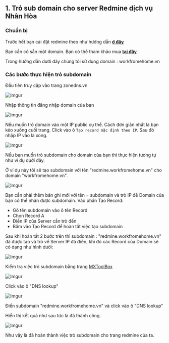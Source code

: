 ## 1. Trỏ sub domain cho server Redmine dịch vụ Nhân Hòa

### Chuẩn bị

Trước hết bạn cài đặt redmine theo như hướng dẫn [**ở đây**](https://news.cloud365.vn/huong-dan-cai-dat-redmine-tren-centos-7/)

Bạn cần có sẵn một domain. Bạn có thể tham khảo mua [**tại đây**](https://nhanhoa.com/)

Trong hướng dẫn dưới đây chúng tôi sử dụng domain : workfromehome.vn

### Các bước thực hiện trỏ subdomain

Đầu tiên truy cập vào trang zonedns.vn

![Imgur](https://i.imgur.com/t91EsMs.png)

Nhập thông tin đăng nhập domain của bạn

![Imgur](https://i.imgur.com/K8kIhlO.png)

Nếu muốn trỏ domain vào một IP public cụ thể. Cách đơn giản nhất là bạn kéo xuống cuối trang. Click vào ô `Tạo record mặc định theo IP`. Sau đó nhập IP vào là xong.

![Imgur](https://i.imgur.com/9BeSrg6.png)

Nếu bạn muốn trỏ subdomain cho domain của bạn thì thực hiện tương tự như ví dụ dưới đây.

Ở ví dụ này tôi sẽ tạo subdomain với tên "redmine.workfromehome.vn" cho domain "workfromehome.vn".

![Imgur](https://i.imgur.com/aH8w74w.png)

Bạn cần phải thêm bản ghi mới với tên = subdomain và trỏ IP để Domain của bạn có thể nhận được subdomain. Vào phần Tạo Record:

+ Gõ tên subdomain vào ô tên Record
+ Chọn Record A
+ Điền IP của Server cần trỏ đến
+ Bấm vào Tạo Record để hoàn tất việc tạo subdomain

Sau khi hoàn tất 2 bước trên thì subdomain : "redmine.workfromehome.vn" đã được tạo và trỏ về Server IP đã điền, khi đó các Record của Domain sẽ có dạng như hình dưới:

![Imgur](https://i.imgur.com/TW8ljBx.png)

Kiểm tra việc trỏ subdomain bằng trang [MXToolBox](https://mxtoolbox.com/)

![Imgur](https://i.imgur.com/hK7QYBC.png)

Click vào ô "DNS lookup"

![Imgur](https://i.imgur.com/yhTIbfB.png)

Điền subdomain "redmine.workfromehome.vn" và click vào ô "DNS lookup"

Hiển thị kết quả như sau tức là đã thành công.

![Imgur](https://i.imgur.com/GCDT81p.png)

Như vậy là đã hoàn thành việc trỏ subdomain cho trang redmine của ta.